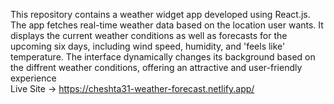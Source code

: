 This repository contains a weather widget app developed using React.js. The app fetches real-time weather data based on the location user wants. It displays the current weather conditions as well as forecasts for the upcoming six days, including wind speed, humidity, and 'feels like' temperature. The interface dynamically changes its background based on the diffrent weather conditions, offering an attractive and user-friendly experience
<br>
Live Site -> https://cheshta31-weather-forecast.netlify.app/

